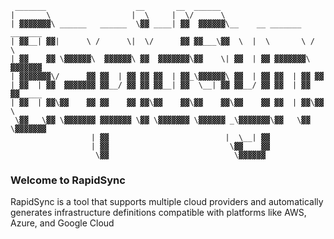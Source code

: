 ```
 _______                    __       __  ______                             
|       \                  |  \     |  \/      \                            
| ▓▓▓▓▓▓▓\ ______   ______  \▓▓ ____| ▓▓  ▓▓▓▓▓▓\__    __ _______   _______ 
| ▓▓__| ▓▓|      \ /      \|  \/      ▓▓ ▓▓___\▓▓  \  |  \       \ /       \
| ▓▓    ▓▓ \▓▓▓▓▓▓\  ▓▓▓▓▓▓\ ▓▓  ▓▓▓▓▓▓▓\▓▓    \| ▓▓  | ▓▓ ▓▓▓▓▓▓▓\  ▓▓▓▓▓▓▓
| ▓▓▓▓▓▓▓\/      ▓▓ ▓▓  | ▓▓ ▓▓ ▓▓  | ▓▓_\▓▓▓▓▓▓\ ▓▓  | ▓▓ ▓▓  | ▓▓ ▓▓      
| ▓▓  | ▓▓  ▓▓▓▓▓▓▓ ▓▓__/ ▓▓ ▓▓ ▓▓__| ▓▓  \__| ▓▓ ▓▓__/ ▓▓ ▓▓  | ▓▓ ▓▓_____ 
| ▓▓  | ▓▓\▓▓    ▓▓ ▓▓    ▓▓ ▓▓\▓▓    ▓▓\▓▓    ▓▓\▓▓    ▓▓ ▓▓  | ▓▓\▓▓     \
 \▓▓   \▓▓ \▓▓▓▓▓▓▓ ▓▓▓▓▓▓▓ \▓▓ \▓▓▓▓▓▓▓ \▓▓▓▓▓▓ _\▓▓▓▓▓▓▓\▓▓   \▓▓ \▓▓▓▓▓▓▓
                  | ▓▓                          |  \__| ▓▓                  
                  | ▓▓                           \▓▓    ▓▓                  
                   \▓▓                            \▓▓▓▓▓▓                   
```


### Welcome to RapidSync
RapidSync is a tool that supports multiple cloud providers and automatically generates infrastructure definitions compatible with platforms like AWS, Azure, and Google Cloud
